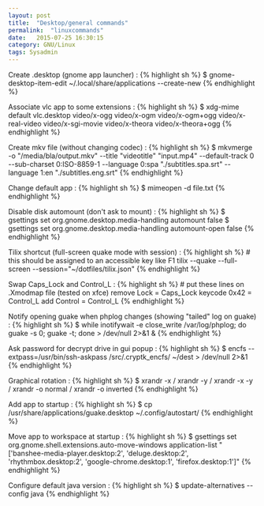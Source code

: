 ```yaml
---
layout: post
title:  "Desktop/general commands"
permalink:  "linuxcommands"
date:   2015-07-25 16:30:15
category: GNU/Linux
tags: Sysadmin
---
```

Create .desktop (gnome app launcher)
: {% highlight sh %}
    $ gnome-desktop-item-edit ~/.local/share/applications --create-new
{% endhighlight %}

Associate vlc app to some extensions
: {% highlight sh %}
    $ xdg-mime default vlc.desktop video/x-ogg video/x-ogm video/x-ogm+ogg video/x-real-video video/x-sgi-movie video/x-theora video/x-theora+ogg
{% endhighlight %}

Create mkv file (without changing codec)
: {% highlight sh %}
    $ mkvmerge -o "/media/bla/output.mkv" --title "videotitle" "input.mp4" --default-track 0  --sub-charset 0:ISO-8859-1 --language 0:spa "./subtitles.spa.srt" --language 1:en "./subtitles.eng.srt"
{% endhighlight %}

Change default app
: {% highlight sh %}
    $ mimeopen -d file.txt
{% endhighlight %}

Disable disk automount (don't ask to mount)
: {% highlight sh %}
    $ gsettings set org.gnome.desktop.media-handling automount false
    $ gsettings set org.gnome.desktop.media-handling automount-open false
{% endhighlight %}

Tilix shortcut (full-screen quake mode with session)
: {% highlight sh %}
    # this should be assigned to an accessible key like F1
    tilix --quake --full-screen --session="~/dotfiles/tilix.json"
{% endhighlight %}

Swap Caps_Lock and Control_L
: {% highlight sh %}
    # put these lines on .Xmodmap file (tested on xfce)
    remove Lock = Caps_Lock
    keycode 0x42 = Control_L
    add Control = Control_L 
{% endhighlight %}

Notify opening guake when phplog changes (showing "tailed" log on guake)
: {% highlight sh %}
    $ while inotifywait -e close_write /var/log/phplog; do guake -s 0; guake -t; done > /dev/null 2>&1 &
{% endhighlight %}

Ask password for decrypt drive in gui popup
: {% highlight sh %}
    $ encfs --extpass=/usr/bin/ssh-askpass /src/.cryptk_encfs/ ~/dest > /dev/null 2>&1
{% endhighlight %}

Graphical rotation
: {% highlight sh %}
    $ xrandr -x / xrandr -y / xrandr -x -y / xrandr -o normal / xrandr -o inverted
{% endhighlight %}

Add app to startup
: {% highlight sh %}
    $ cp /usr/share/applications/guake.desktop ~/.config/autostart/
{% endhighlight %}

Move app to workspace at startup
: {% highlight sh %}
    $ gsettings set org.gnome.shell.extensions.auto-move-windows application-list "['banshee-media-player.desktop:2', 'deluge.desktop:2', 'rhythmbox.desktop:2', 'google-chrome.desktop:1', 'firefox.desktop:1']"
{% endhighlight %}

Configure default java version
: {% highlight sh %}
    $ update-alternatives --config java
{% endhighlight %}

